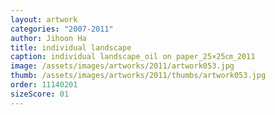 ```yaml
---
layout: artwork
categories: "2007-2011"
author: Jihoon Ha
title: individual landscape
caption: individual landscape_oil on paper_25×25㎝_2011
image: /assets/images/artworks/2011/artwork053.jpg
thumb: /assets/images/artworks/2011/thumbs/artwork053.jpg
order: 11140201
sizeScore: 01
---
```

